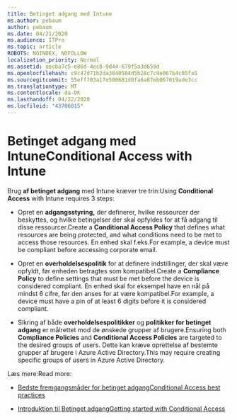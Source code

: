 ```yaml
---
title: Betinget adgang med Intune
ms.author: pebaum
author: pebaum
ms.date: 04/21/2020
ms.audience: ITPro
ms.topic: article
ROBOTS: NOINDEX, NOFOLLOW
localization_priority: Normal
ms.assetid: aecba7c5-e86d-4ec8-9d44-679f5a3d659d
ms.openlocfilehash: c9c47d71b2da3840504d5b28c7c9e067b4c05fa5
ms.sourcegitcommit: 55eff703a17e500681d8fa6a87eb067019ade3cc
ms.translationtype: MT
ms.contentlocale: da-DK
ms.lasthandoff: 04/22/2020
ms.locfileid: "43706015"
---
```

# <a name="conditional-access-with-intune"></a><span data-ttu-id="96254-102">Betinget adgang med Intune</span><span class="sxs-lookup"><span data-stu-id="96254-102">Conditional Access with Intune</span></span>

<span data-ttu-id="96254-103">Brug **af betinget adgang** med Intune kræver tre trin:</span><span class="sxs-lookup"><span data-stu-id="96254-103">Using **Conditional Access** with Intune requires 3 steps:</span></span> 
  
- <span data-ttu-id="96254-104">Opret en **adgangsstyring,** der definerer, hvilke ressourcer der beskyttes, og hvilke betingelser der skal opfyldes for at få adgang til disse ressourcer.</span><span class="sxs-lookup"><span data-stu-id="96254-104">Create a **Conditional Access Policy** that defines what resources are being protected, and what conditions need to be met to access those resources.</span></span> <span data-ttu-id="96254-105">En enhed skal f.eks.</span><span class="sxs-lookup"><span data-stu-id="96254-105">For example, a device must be compliant before accessing corporate email.</span></span> 
    
- <span data-ttu-id="96254-106">Opret en **overholdelsespolitik** for at definere indstillinger, der skal være opfyldt, før enheden betragtes som kompatibel.</span><span class="sxs-lookup"><span data-stu-id="96254-106">Create a **Compliance Policy** to define settings that must be met before the device is considered compliant.</span></span> <span data-ttu-id="96254-107">En enhed skal for eksempel have en nål på mindst 6 cifre, før den anses for at være kompatibel.</span><span class="sxs-lookup"><span data-stu-id="96254-107">For example, a device must have a pin of at least 6 digits before it is considered compliant.</span></span> 
    
- <span data-ttu-id="96254-108">Sikring af både **overholdelsespolitikker** og **politikker for betinget adgang** er målrettet mod de ønskede grupper af brugere.</span><span class="sxs-lookup"><span data-stu-id="96254-108">Ensuring both **Compliance Policies** and **Conditional Access Policies** are targeted to the desired groups of users.</span></span> <span data-ttu-id="96254-109">Dette kan kræve oprettelse af bestemte grupper af brugere i Azure Active Directory.</span><span class="sxs-lookup"><span data-stu-id="96254-109">This may require creating specific groups of users in Azure Active Directory.</span></span> 
    
<span data-ttu-id="96254-110">Læs mere:</span><span class="sxs-lookup"><span data-stu-id="96254-110">Read more:</span></span>
  
- [<span data-ttu-id="96254-111">Bedste fremgangsmåder for betinget adgang</span><span class="sxs-lookup"><span data-stu-id="96254-111">Conditional Access best practices</span></span>](https://docs.microsoft.com/azure/active-directory/conditional-access/best-practices)
    
- [<span data-ttu-id="96254-112">Introduktion til Betinget adgang</span><span class="sxs-lookup"><span data-stu-id="96254-112">Getting started with Conditional Access </span></span>](https://docs.microsoft.com/azure/active-directory/active-directory-conditional-access-azure-portal-get-started)
    

